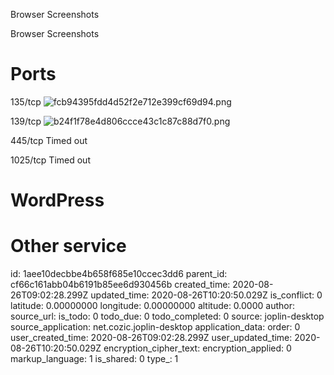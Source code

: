 Browser Screenshots

Browser Screenshots

# Ports
135/tcp
![fcb94395fdd4d52f2e712e399cf69d94.png](:/55f5e5c6f25a43038aad04026fc9200e)

139/tcp
![b24f1f78e4d806ccce43c1c87c88d7f0.png](:/e437f9acd7d94f28b277f361c62ba4fd)

445/tcp
Timed out

1025/tcp
Timed out









# WordPress

# Other service



id: 1aee10decbbe4b658f685e10ccec3dd6
parent_id: cf66c161abb04b6191b85ee6d930456b
created_time: 2020-08-26T09:02:28.299Z
updated_time: 2020-08-26T10:20:50.029Z
is_conflict: 0
latitude: 0.00000000
longitude: 0.00000000
altitude: 0.0000
author: 
source_url: 
is_todo: 0
todo_due: 0
todo_completed: 0
source: joplin-desktop
source_application: net.cozic.joplin-desktop
application_data: 
order: 0
user_created_time: 2020-08-26T09:02:28.299Z
user_updated_time: 2020-08-26T10:20:50.029Z
encryption_cipher_text: 
encryption_applied: 0
markup_language: 1
is_shared: 0
type_: 1